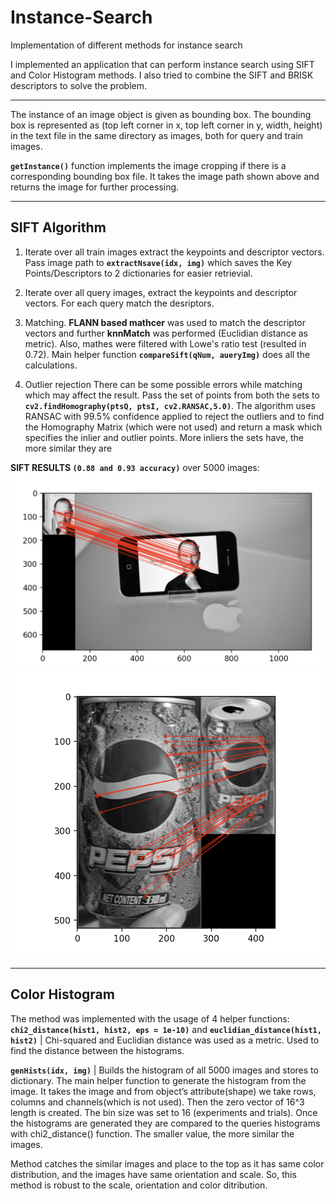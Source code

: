 # Instance-Search
Implementation of different methods for instance search

I implemented an application that can perform instance search using SIFT and Color Histogram methods. I also tried to combine the SIFT and BRISK descriptors to solve the problem.
_______________________________________________________________________

The instance of an image object is given as bounding box. The bounding box is represented as (top left corner in x, top left corner in y, width, height) in the text file in the same directory as images, both for query and train images.

**`getInstance()`** function implements the image cropping if there is a corresponding bounding box file. It takes the image path shown above and returns the image for further processing.

_______________________________________________________________________

## SIFT Algorithm
1. Iterate over all train images extract the keypoints and descriptor vectors. Pass image path to **`extractNsave(idx, img)`** which saves the Key Points/Descriptors to 2 dictionaries for easier retrievial.

2. Iterate over all query images, extract the keypoints and descriptor vectors. For each query match the desriptors.

3. Matching. **FLANN based mathcer** was used to match the descriptor vectors and further **knnMatch** was performed (Euclidian distance as metric). Also, mathes were filtered with Lowe's ratio test (resulted in 0.72). Main helper function **`compareSift(qNum, aueryImg)`** does all the calculations.

4. Outlier rejection
There can be some possible errors while matching which may affect the result. Pass the set of points from both the sets to **`cv2.findHomography(ptsQ, ptsI, cv2.RANSAC,5.0)`**. The algorithm uses RANSAC with 99.5% confidence applied to reject the outliers and to find the Homography Matrix (which were not used) and return a mask which specifies the inlier and outlier points. More inliers the sets have, the more similar they are

**SIFT RESULTS `(0.88 and 0.93 accuracy)`** over 5000 images:
![query2](/results/q2-1.png)
![query3](/results/q3-1.png)

_______________________________________________________________________

## Color Histogram
The method was implemented with the usage of 4 helper functions:
**`chi2_distance(hist1, hist2, eps = 1e-10)`** and **`euclidian_distance(hist1, hist2)`** | Chi-squared and Euclidian distance was used as a metric. Used to find the distance between the histograms.

**`genHists(idx, img)`** | Builds the histogram of all 5000 images and stores to dictionary. 
The main helper function to generate the histogram from the image. It takes the image and from object’s attribute(shape) we take rows, columns and channels(which is not used). Then the zero vector of 16^3 length is created. The bin size was set to 16 (experiments and trials). Once the histograms are generated they are compared to the queries histograms with chi2_distance() function. The smaller value, the more similar the images.

Method catches the similar images and place to the top as it has same color distribution, and the images have same orientation and scale. So, this method is robust to the scale, orientation and color ditribution.
